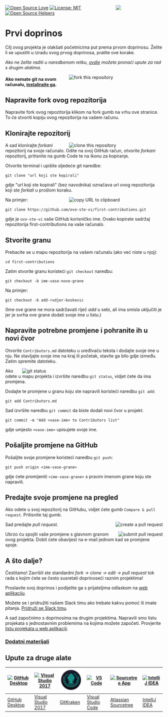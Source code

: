 [![Open Source Love](https://firstcontributions.github.io/open-source-badges/badges/open-source-v1/open-source.svg)](https://github.com/firstcontributions/open-source-badges)
[<img align="right" width="150" src="https://firstcontributions.github.io/assets/Readme/join-slack-team.png">](https://join.slack.com/t/firstcontributors/shared_invite/zt-kpbyrmkk-JDkRtchcvRvQ0qK4iPmyvA)
[![License: MIT](https://img.shields.io/badge/License-MIT-green.svg)](https://opensource.org/licenses/MIT)
[![Open Source Helpers](https://www.codetriage.com/roshanjossey/first-contributions/badges/users.svg)](https://www.codetriage.com/roshanjossey/first-contributions)


# Prvi doprinos

Cilj ovog projekta je olakšati početnicima put prema prvom doprinosu. Želite li se upustiti u izradu svog prvog doprinosa, pratite ove korake.

_Ako ne želite raditi u naredbenom retku, [ovdje](#upute-za-druge-alate) možete pronaći upute za rad s drugim alatima._

<img align="right" width="300" src="https://firstcontributions.github.io/assets/Readme/fork.png" alt="fork this repository" />

#### Ako nemate git na svom računalu, [instalirajte ga](https://help.github.com/articles/set-up-git/).

## Napravite fork ovog repozitorija

Napravite fork ovog repozitorija klikom na fork gumb na vrhu ove stranice.
To će stvoriti kopiju ovog repozitorija na vašem računu.

## Klonirajte repozitorij

<img align="right" width="300" src="https://firstcontributions.github.io/assets/Readme/clone.png" alt="clone this repository" />

A sad klonirajte _forkani_ repozitorij na svoje računalo. Odite na svoj GitHub račun, otvorite _forkani_ repozitorij, pritisnite na gumb Code te na ikonu za kopiranje.

Otvorite terminal i upišite sljedeće git naredbe:

```
git clone "url koji ste kopirali"
```

gdje "url koji ste kopirali" (bez navodnika) označava url ovog repozitorija koji ste _forkali_ u prošlom koraku.

<img align="right" width="300" src="https://firstcontributions.github.io/assets/Readme/copy-to-clipboard.png" alt="copy URL to clipboard" />

Na primjer:

```
git clone https://github.com/ovo-ste-vi/first-contributions.git
```

gdje je `ovo-ste-vi` vaše GitHub korisničko ime. Ovako kopirate sadržaj repozitorija first-contributions na vaše računalo.

## Stvorite granu

Prebacite se u mapu repozitorija na vašem računalu (ako već niste u njoj):

```
cd first-contributions
```

Zatim stvorite granu koristeći `git checkout` naredbu:

```
git checkout -b ime-vase-nove-grane
```

Na primjer:

```
git checkout -b add-rudjer-boskovic
```

(Ime ove grane ne mora sadržavati riječ _add_ u sebi, ali ima smisla uključiti je jer je svrha ove grane dodati svoje ime u listu.)

## Napravite potrebne promjene i pohranite ih u novi čvor

Otvorite `Contributors.md` datoteku u uređivaču teksta i dodajte svoje ime u nju. Ne stavljajte svoje ime na kraj ili početak, stavite ga bilo gdje između. Zatim spremite datoteku.

<img align="right" width="450" src="https://firstcontributions.github.io/assets/Readme/git-status.png" alt="git status" />

Ako odete u mapu projekta i izvršite naredbu `git status`, vidjet ćete da ima promjena.

Dodajte te promjene u granu koju ste napravili koristeći naredbu `git add`:

```
git add Contributors.md
```

Sad izvršite naredbu `git commit` da biste dodali novi čvor u projekt:

```
git commit -m "Add <vase-ime> to Contributors list"
```

gdje umjesto `<vase-ime>` upisujete svoje ime.

## Pošaljite promjene na GitHub

Pošaljite svoje promjene koristeći naredbu `git push`:

```
git push origin <ime-vase-grane>
```

gdje ćete promijeniti `<ime-vase-grane>` s pravim imenom grane koju ste napravili.

## Predajte svoje promjene na pregled

Ako odete u svoj repozitorij na GitHubu, vidjet ćete gumb `Compare & pull request`. Pritisnite taj gumb.

<img style="float: right;" src="https://firstcontributions.github.io/assets/Readme/compare-and-pull.png" alt="create a pull request" />

Sad predajte _pull request_.

<img style="float: right;" src="https://firstcontributions.github.io/assets/Readme/submit-pull-request.png" alt="submit pull request" />

Ubrzo ću spojiti vaše promjene s glavnom granom ovog projekta. Dobit ćete obavijest na e-mail jednom kad se promjene spoje.

## A što dalje?

Čestitamo! Završili ste standardni _fork -> clone -> edit -> pull request_ tok rada s kojim ćete se često susretati doprinoseći raznim projektima! 

Proslavite svoj doprinos i podijelite ga s prijateljima odlaskom na [web aplikaciju](https://firstcontributions.github.io/#social-share).

Možete se i pridružiti našem Slack timu ako trebate kakvu pomoć ili imate pitanja. [Pridruži se Slack timu](https://join.slack.com/t/firstcontributors/shared_invite/zt-kpbyrmkk-JDkRtchcvRvQ0qK4iPmyvA).

A sad započnimo s doprinosima na drugim projektima. Napravili smo listu projekata s jednostavnim problemima na kojima možete započeti. Provjerite [listu projekata u web aplikaciji](https://firstcontributions.github.io/#project-list).

### [Dodatni materijali](../additional-material/git_workflow_scenarios/additional-material.md)

## Upute za druge alate

| <a href="gui-tool-tutorials/github-desktop-tutorial.md"><img alt="GitHub Desktop" src="https://desktop.github.com/images/desktop-icon.svg" width="100"></a> | <a href="gui-tool-tutorials/github-windows-vs2017-tutorial.md"><img alt="Visual Studio 2017" src="https://upload.wikimedia.org/wikipedia/commons/c/cd/Visual_Studio_2017_Logo.svg" width="100"></a> | <a href="gui-tool-tutorials/gitkraken-tutorial.md"><img alt="GitKraken" src="./assets/gk-icon.png" width="100"></a> | <a href="gui-tool-tutorials/github-windows-vs-code-tutorial.md"><img alt="VS Code" src="https://upload.wikimedia.org/wikipedia/commons/2/2d/Visual_Studio_Code_1.18_icon.svg" width=100></a> | <a href="gui-tool-tutorials/sourcetree-macos-tutorial.md"><img alt="Sourcetree App" src="https://wac-cdn.atlassian.com/dam/jcr:81b15cde-be2e-4f4a-8af7-9436f4a1b431/Sourcetree-icon-blue.svg" width=100></a> | <a href="gui-tool-tutorials/github-windows-intellij-tutorial.md"><img alt="IntelliJ IDEA" src="https://upload.wikimedia.org/wikipedia/commons/d/d5/IntelliJ_IDEA_Logo.svg" width=100></a> |
| ----------------------------------------------------------------------------------------------------------------------------------------------------------- | --------------------------------------------------------------------------------------------------------------------------------------------------------------------------------------------------- | ------------------------------------------------------------------------------------------------------------------- | -------------------------------------------------------------------------------------------------------------------------------------------------------------------------------------------- | ------------------------------------------------------------------------------------------------------------------------------------------------------------------------------------------------------------ | ----------------------------------------------------------------------------------------------------------------------------------------------------------------------------------------- |
| [GitHub Desktop](../gui-tool-tutorials/github-desktop-tutorial.md)                                                                                             | [Visual Studio 2017](../gui-tool-tutorials/github-windows-vs2017-tutorial.md)                                                                                                                          | [GitKraken](../gui-tool-tutorials/gitkraken-tutorial.md)                                                               | [Visual Studio Code](../gui-tool-tutorials/github-windows-vs-code-tutorial.md)                                                                                                                  | [Atlassian Sourcetree](../gui-tool-tutorials/sourcetree-macos-tutorial.md)                                                                                                                                      | [IntelliJ IDEA](../gui-tool-tutorials/github-windows-intellij-tutorial.md)                                                                                                                   |

